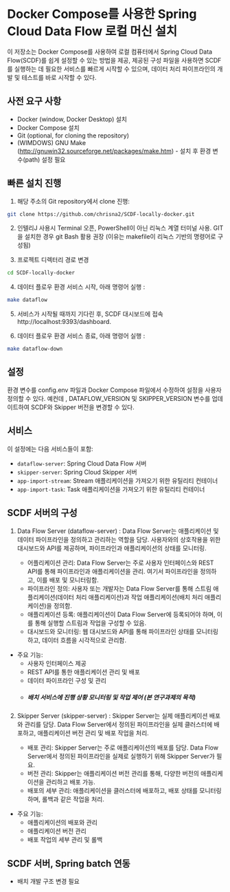 # Docker Compose를 사용한 Spring Cloud Data Flow 로컬 머신 설치


이 저장소는 Docker Compose를 사용하여 로컬 컴퓨터에서 Spring Cloud Data Flow(SCDF)를 쉽게 설정할 수 있는 방법을 제공, 
제공된 구성 파일을 사용하면 SCDF를 실행하는 데 필요한 서비스를 빠르게 시작할 수 있으며, 
데이터 처리 파이프라인의 개발 및 테스트를 바로 시작할 수 있다.

## 사전 요구 사항

- Docker (window, Docker Desktop) 설치
- Docker Compose 설치
- Git (optional, for cloning the repository)
- (WIMDOWS) GNU Make (http://gnuwin32.sourceforge.net/packages/make.htm) - 설치 후 환경 변수(path) 설정 필요

## 빠른 설치 진행

1. 해당 주소의 Git repository에서 clone 진행:

```bash
git clone https://github.com/chrisna2/SCDF-locally-docker.git
```

2. 인텔리J 사용시 Terminal 오픈, PowerShell이 아닌 리눅스 계열 터미널 사용. GIT을 설치한 경우 git Bash 활용 권장
   (이유는 makefile이 리눅스 기반의 명령어로 구성됨) 


3. 프로젝트 디렉터리 경로 변경
```bash
cd SCDF-locally-docker
```

4. 데이터 플로우 환경 서비스 시작, 아래 명령어 실행 :

```bash
make dataflow
```

5. 서비스가 시작될 때까지 기다린 후, SCDF 대시보드에 접속 http://localhost:9393/dashboard.

6. 데이터 플로우 환경 서비스 종료, 아래 명령어 실행 :

```bash
make dataflow-down
```

## 설정

환경 변수를 config.env 파일과 Docker Compose 파일에서 수정하여 설정을 사용자 정의할 수 있다. 
예컨데 , DATAFLOW_VERSION 및 SKIPPER_VERSION 변수를 업데이트하여 SCDF와 Skipper 버전을 변경할 수 있다.

## 서비스

이 설정에는 다음 서비스들이 포함:

* `dataflow-server`: Spring Cloud Data Flow 서버
* `skipper-server`: Spring Cloud Skipper 서버
* `app-import-stream`: Stream 애플리케이션을 가져오기 위한 유틸리티 컨테이너
* `app-import-task`: Task 애플리케이션을 가져오기 위한 유틸리티 컨테이너

## SCDF 서버의 구성

1. Data Flow Server (dataflow-server) :
   Data Flow Server는 애플리케이션 및 데이터 파이프라인을 정의하고 관리하는 역할을 담당. 사용자와의 상호작용을 위한 대시보드와 API를 제공하며, 파이프라인과 애플리케이션의 상태를 모니터링.

   - 어플리케이션 관리: Data Flow Server는 주로 사용자 인터페이스와 REST API를 통해 파이프라인과 애플리케이션을 관리. 여기서 파이프라인을 정의하고, 이를 배포 및 모니터링함.
   - 파이프라인 정의: 사용자 또는 개발자는 Data Flow Server를 통해 스트림 애플리케이션(데이터 처리 애플리케이션)과 작업 애플리케이션(배치 처리 애플리케이션)을 정의함.
   - 애플리케이션 등록: 애플리케이션이 Data Flow Server에 등록되어야 하며, 이를 통해 실행할 스트림과 작업을 구성할 수 있음.
   - 대시보드와 모니터링: 웹 대시보드와 API를 통해 파이프라인 상태를 모니터링하고, 데이터 흐름을 시각적으로 관리함.


- 주요 기능:
  - 사용자 인터페이스 제공
  - REST API를 통한 애플리케이션 관리 및 배포
  - 데이터 파이프라인 구성 및 관리
  - ##### 배치 서비스에 진행 상황 모니터링 및 작업 제어 (본 연구과제의 목적)

2. Skipper Server (skipper-server) :
   Skipper Server는 실제 애플리케이션 배포와 관리를 담당. Data Flow Server에서 정의된 파이프라인을 실제 클러스터에 배포하고, 애플리케이션 버전 관리 및 배포 작업을 처리.

   - 배포 관리: Skipper Server는 주로 애플리케이션의 배포를 담당. Data Flow Server에서 정의된 파이프라인을 실제로 실행하기 위해 Skipper Server가 필요.
   - 버전 관리: Skipper는 애플리케이션 버전 관리를 통해, 다양한 버전의 애플리케이션을 관리하고 배포 가능.
   - 배포의 세부 관리: 애플리케이션을 클러스터에 배포하고, 배포 상태를 모니터링하며, 롤백과 같은 작업을 처리.

- 주요 기능:
  - 애플리케이션의 배포와 관리
  - 애플리케이션 버전 관리
  - 배포 작업의 세부 관리 및 롤백


## SCDF 서버, Spring batch 연동

- 배치 개발 구조 변경 필요
